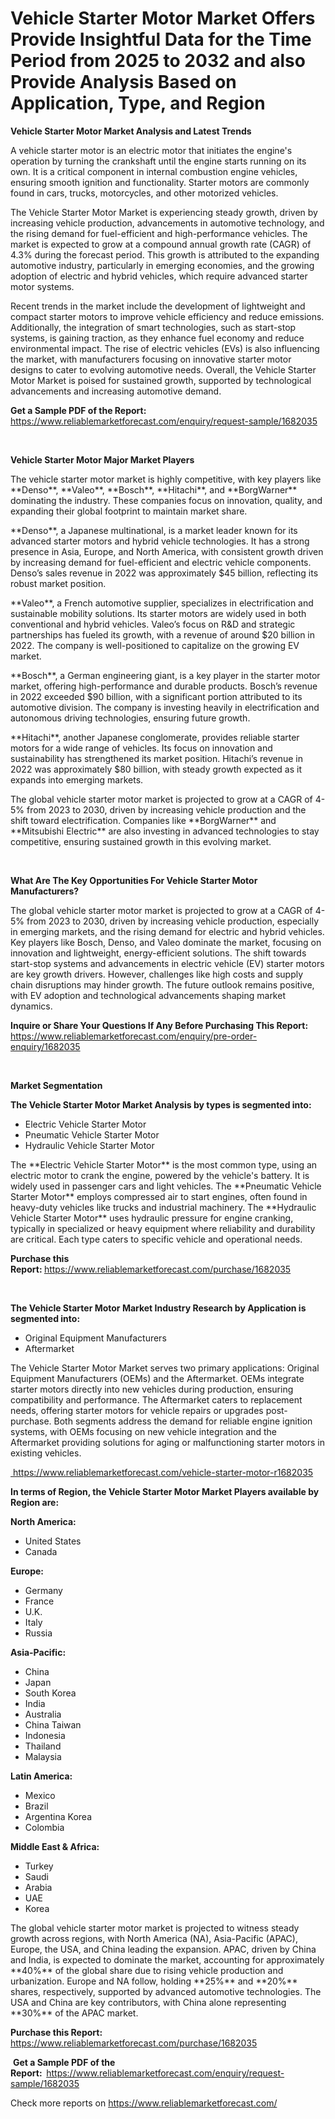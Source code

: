 <p><h1>Vehicle Starter Motor Market Offers Provide Insightful Data for the Time Period from 2025 to 2032 and also Provide Analysis Based on Application, Type, and Region</h1></p><p><strong>Vehicle Starter Motor Market Analysis and Latest Trends</strong></p>
<p><p>A vehicle starter motor is an electric motor that initiates the engine's operation by turning the crankshaft until the engine starts running on its own. It is a critical component in internal combustion engine vehicles, ensuring smooth ignition and functionality. Starter motors are commonly found in cars, trucks, motorcycles, and other motorized vehicles.</p><p>The Vehicle Starter Motor Market is experiencing steady growth, driven by increasing vehicle production, advancements in automotive technology, and the rising demand for fuel-efficient and high-performance vehicles. The market is expected to grow at a compound annual growth rate (CAGR) of 4.3% during the forecast period. This growth is attributed to the expanding automotive industry, particularly in emerging economies, and the growing adoption of electric and hybrid vehicles, which require advanced starter motor systems.</p><p>Recent trends in the market include the development of lightweight and compact starter motors to improve vehicle efficiency and reduce emissions. Additionally, the integration of smart technologies, such as start-stop systems, is gaining traction, as they enhance fuel economy and reduce environmental impact. The rise of electric vehicles (EVs) is also influencing the market, with manufacturers focusing on innovative starter motor designs to cater to evolving automotive needs. Overall, the Vehicle Starter Motor Market is poised for sustained growth, supported by technological advancements and increasing automotive demand.</p></p>
<p><strong>Get a Sample PDF of the Report:&nbsp;</strong> <a href="https://www.reliablemarketforecast.com/enquiry/request-sample/1682035?utm_campaign=1108&utm_medium=2&utm_source=Github&utm_content=ia&utm_term=22012025&utm_id=vehicle-starter-motor">https://www.reliablemarketforecast.com/enquiry/request-sample/1682035</a></p>
<p>&nbsp;</p>
<p><strong>Vehicle Starter Motor Major Market Players</strong></p>
<p><p>The vehicle starter motor market is highly competitive, with key players like **Denso**, **Valeo**, **Bosch**, **Hitachi**, and **BorgWarner** dominating the industry. These companies focus on innovation, quality, and expanding their global footprint to maintain market share.</p><p>**Denso**, a Japanese multinational, is a market leader known for its advanced starter motors and hybrid vehicle technologies. It has a strong presence in Asia, Europe, and North America, with consistent growth driven by increasing demand for fuel-efficient and electric vehicle components. Denso’s sales revenue in 2022 was approximately $45 billion, reflecting its robust market position.</p><p>**Valeo**, a French automotive supplier, specializes in electrification and sustainable mobility solutions. Its starter motors are widely used in both conventional and hybrid vehicles. Valeo’s focus on R&D and strategic partnerships has fueled its growth, with a revenue of around $20 billion in 2022. The company is well-positioned to capitalize on the growing EV market.</p><p>**Bosch**, a German engineering giant, is a key player in the starter motor market, offering high-performance and durable products. Bosch’s revenue in 2022 exceeded $90 billion, with a significant portion attributed to its automotive division. The company is investing heavily in electrification and autonomous driving technologies, ensuring future growth.</p><p>**Hitachi**, another Japanese conglomerate, provides reliable starter motors for a wide range of vehicles. Its focus on innovation and sustainability has strengthened its market position. Hitachi’s revenue in 2022 was approximately $80 billion, with steady growth expected as it expands into emerging markets.</p><p>The global vehicle starter motor market is projected to grow at a CAGR of 4-5% from 2023 to 2030, driven by increasing vehicle production and the shift toward electrification. Companies like **BorgWarner** and **Mitsubishi Electric** are also investing in advanced technologies to stay competitive, ensuring sustained growth in this evolving market.</p></p>
<p>&nbsp;</p>
<p><strong>What Are The Key Opportunities For Vehicle Starter Motor Manufacturers?</strong></p>
<p><p>The global vehicle starter motor market is projected to grow at a CAGR of 4-5% from 2023 to 2030, driven by increasing vehicle production, especially in emerging markets, and the rising demand for electric and hybrid vehicles. Key players like Bosch, Denso, and Valeo dominate the market, focusing on innovation and lightweight, energy-efficient solutions. The shift towards start-stop systems and advancements in electric vehicle (EV) starter motors are key growth drivers. However, challenges like high costs and supply chain disruptions may hinder growth. The future outlook remains positive, with EV adoption and technological advancements shaping market dynamics.</p></p>
<p><strong>Inquire or Share Your Questions If Any Before Purchasing This Report:</strong> <a href="https://www.reliablemarketforecast.com/enquiry/pre-order-enquiry/1682035?utm_campaign=1108&utm_medium=2&utm_source=Github&utm_content=ia&utm_term=22012025&utm_id=vehicle-starter-motor">https://www.reliablemarketforecast.com/enquiry/pre-order-enquiry/1682035</a></p>
<p>&nbsp;</p>
<p><strong>Market Segmentation</strong></p>
<p><strong>The Vehicle Starter Motor Market Analysis by types is segmented into:</strong></p>
<p><ul><li>Electric Vehicle Starter Motor</li><li>Pneumatic Vehicle Starter Motor</li><li>Hydraulic Vehicle Starter Motor</li></ul></p>
<p><p>The **Electric Vehicle Starter Motor** is the most common type, using an electric motor to crank the engine, powered by the vehicle's battery. It is widely used in passenger cars and light vehicles. The **Pneumatic Vehicle Starter Motor** employs compressed air to start engines, often found in heavy-duty vehicles like trucks and industrial machinery. The **Hydraulic Vehicle Starter Motor** uses hydraulic pressure for engine cranking, typically in specialized or heavy equipment where reliability and durability are critical. Each type caters to specific vehicle and operational needs.</p></p>
<p><strong>Purchase this Report:&nbsp;</strong><a href="https://www.reliablemarketforecast.com/purchase/1682035?utm_campaign=1108&utm_medium=2&utm_source=Github&utm_content=ia&utm_term=22012025&utm_id=vehicle-starter-motor">https://www.reliablemarketforecast.com/purchase/1682035</a></p>
<p>&nbsp;</p>
<p><strong>The Vehicle Starter Motor Market Industry Research by Application is segmented into:</strong></p>
<p><ul><li>Original Equipment Manufacturers</li><li>Aftermarket</li></ul></p>
<p><p>The Vehicle Starter Motor Market serves two primary applications: Original Equipment Manufacturers (OEMs) and the Aftermarket. OEMs integrate starter motors directly into new vehicles during production, ensuring compatibility and performance. The Aftermarket caters to replacement needs, offering starter motors for vehicle repairs or upgrades post-purchase. Both segments address the demand for reliable engine ignition systems, with OEMs focusing on new vehicle integration and the Aftermarket providing solutions for aging or malfunctioning starter motors in existing vehicles.</p></p>
<p><a href="https://www.reliablemarketforecast.com/vehicle-starter-motor-r1682035?utm_campaign=1108&utm_medium=2&utm_source=Github&utm_content=ia&utm_term=22012025&utm_id=vehicle-starter-motor">&nbsp;https://www.reliablemarketforecast.com/vehicle-starter-motor-r1682035</a></p>
<p><strong>In terms of Region, the Vehicle Starter Motor Market Players available by Region are:</strong></p>
<p>
    <p> <strong> North America: </strong>
        <ul>
            <li>United States</li>
            <li>Canada</li>
        </ul>
        </p> 
    <p> <strong> Europe: </strong>
        <ul>
            <li>Germany</li>
            <li>France</li>
            <li>U.K.</li>
            <li>Italy</li>
            <li>Russia</li>
        </ul>
        </p> 
    <p> <strong> Asia-Pacific: </strong>
        <ul>
            <li>China</li>
            <li>Japan</li>
            <li>South Korea</li>
            <li>India</li>
            <li>Australia</li>
            <li>China Taiwan</li>
            <li>Indonesia</li>
            <li>Thailand</li>
            <li>Malaysia</li>
        </ul>
        </p> 
    <p> <strong> Latin America: </strong>
        <ul>
            <li>Mexico</li>
            <li>Brazil</li>
            <li>Argentina Korea</li>
            <li>Colombia</li>
        </ul>
        </p> 
    <p> <strong> Middle East & Africa: </strong>
        <ul>
            <li>Turkey</li>
            <li>Saudi</li>
            <li>Arabia</li>
            <li>UAE</li>
            <li>Korea</li>
        </ul>
    </p>
    </p>
<p><p>The global vehicle starter motor market is projected to witness steady growth across regions, with North America (NA), Asia-Pacific (APAC), Europe, the USA, and China leading the expansion. APAC, driven by China and India, is expected to dominate the market, accounting for approximately **40%** of the global share due to rising vehicle production and urbanization. Europe and NA follow, holding **25%** and **20%** shares, respectively, supported by advanced automotive technologies. The USA and China are key contributors, with China alone representing **30%** of the APAC market.</p></p>
<p><strong>Purchase this Report: </strong><a href="https://www.reliablemarketforecast.com/purchase/1682035?utm_campaign=1108&utm_medium=2&utm_source=Github&utm_content=ia&utm_term=22012025&utm_id=vehicle-starter-motor">https://www.reliablemarketforecast.com/purchase/1682035</a></p>
<p>&nbsp;<strong>Get a Sample PDF of the Report:&nbsp;&nbsp;</strong><a href="https://www.reliablemarketforecast.com/enquiry/request-sample/1682035?utm_campaign=1108&utm_medium=2&utm_source=Github&utm_content=ia&utm_term=22012025&utm_id=vehicle-starter-motor">https://www.reliablemarketforecast.com/enquiry/request-sample/1682035</a></p>
<p><strong></strong></p>
<p>Check more reports on <a href="https://www.reliablemarketforecast.com/?utm_campaign=1108&utm_medium=2&utm_source=Github&utm_content=ia&utm_term=22012025&utm_id=vehicle-starter-motor">https://www.reliablemarketforecast.com/</a></p>